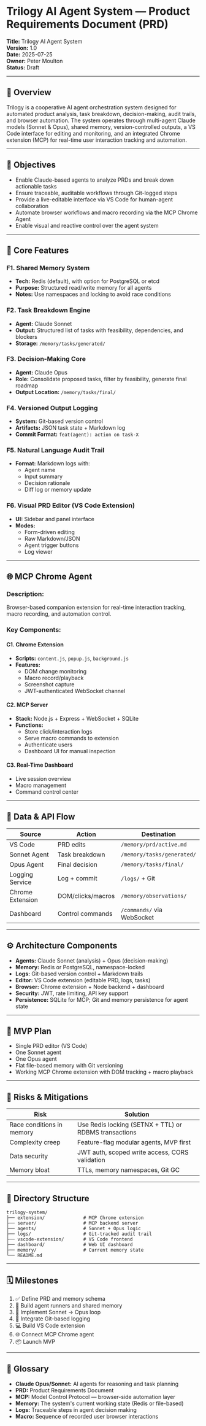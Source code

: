 # Trilogy AI Agent System — Product Requirements Document (PRD)

**Title:** Trilogy AI Agent System  
**Version:** 1.0  
**Date:** 2025-07-25  
**Owner:** Peter Moulton  
**Status:** Draft  

---

## 🧭 Overview

Trilogy is a cooperative AI agent orchestration system designed for automated product analysis, task breakdown, decision-making, audit trails, and browser automation. The system operates through multi-agent Claude models (Sonnet & Opus), shared memory, version-controlled outputs, a VS Code interface for editing and monitoring, and an integrated Chrome extension (MCP) for real-time user interaction tracking and automation.

---

## 🎯 Objectives

- Enable Claude-based agents to analyze PRDs and break down actionable tasks
- Ensure traceable, auditable workflows through Git-logged steps
- Provide a live-editable interface via VS Code for human-agent collaboration
- Automate browser workflows and macro recording via the MCP Chrome Agent
- Enable visual and reactive control over the agent system

---

## 🔧 Core Features

### F1. Shared Memory System
- **Tech:** Redis (default), with option for PostgreSQL or etcd
- **Purpose:** Structured read/write memory for all agents
- **Notes:** Use namespaces and locking to avoid race conditions

### F2. Task Breakdown Engine
- **Agent:** Claude Sonnet
- **Output:** Structured list of tasks with feasibility, dependencies, and blockers
- **Storage:** `/memory/tasks/generated/`

### F3. Decision-Making Core
- **Agent:** Claude Opus
- **Role:** Consolidate proposed tasks, filter by feasibility, generate final roadmap
- **Output Location:** `/memory/tasks/final/`

### F4. Versioned Output Logging
- **System:** Git-based version control
- **Artifacts:** JSON task state + Markdown log
- **Commit Format:** `feat(agent): action on task-X`

### F5. Natural Language Audit Trail
- **Format:** Markdown logs with:
  - Agent name
  - Input summary
  - Decision rationale
  - Diff log or memory update

### F6. Visual PRD Editor (VS Code Extension)
- **UI:** Sidebar and panel interface
- **Modes:**
  - Form-driven editing
  - Raw Markdown/JSON
  - Agent trigger buttons
  - Log viewer

---

## 🌐 MCP Chrome Agent

### Description:
Browser-based companion extension for real-time interaction tracking, macro recording, and automation control.

### Key Components:

#### C1. Chrome Extension
- **Scripts:** `content.js`, `popup.js`, `background.js`
- **Features:**
  - DOM change monitoring
  - Macro record/playback
  - Screenshot capture
  - JWT-authenticated WebSocket channel

#### C2. MCP Server
- **Stack:** Node.js + Express + WebSocket + SQLite
- **Functions:**
  - Store click/interaction logs
  - Serve macro commands to extension
  - Authenticate users
  - Dashboard UI for manual inspection

#### C3. Real-Time Dashboard
- Live session overview
- Macro management
- Command control center

---

## 🔁 Data & API Flow

| Source | Action | Destination |
|--------|--------|-------------|
| VS Code | PRD edits | `/memory/prd/active.md` |
| Sonnet Agent | Task breakdown | `/memory/tasks/generated/` |
| Opus Agent | Final decision | `/memory/tasks/final/` |
| Logging Service | Log + commit | `/logs/` + Git |
| Chrome Extension | DOM/clicks/macros | `/memory/observations/` |
| Dashboard | Control commands | `/commands/` via WebSocket |

---

## ⚙️ Architecture Components

- **Agents:** Claude Sonnet (analysis) + Opus (decision-making)
- **Memory:** Redis or PostgreSQL, namespace-locked
- **Logs:** Git-based version control + Markdown trails
- **Editor:** VS Code extension (editable PRD, logs, tasks)
- **Browser:** Chrome extension + Node backend + dashboard
- **Security:** JWT, rate limiting, API key support
- **Persistence:** SQLite for MCP; Git and memory persistence for agent state

---

## 🧪 MVP Plan

- Single PRD editor (VS Code)
- One Sonnet agent
- One Opus agent
- Flat file-based memory with Git versioning
- Working MCP Chrome extension with DOM tracking + macro playback

---

## 🚧 Risks & Mitigations

| Risk | Solution |
|------|----------|
| Race conditions in memory | Use Redis locking (SETNX + TTL) or RDBMS transactions |
| Complexity creep | Feature-flag modular agents, MVP first |
| Data security | JWT auth, scoped write access, CORS validation |
| Memory bloat | TTLs, memory namespaces, Git GC |

---

## 📁 Directory Structure

```
trilogy-system/
├── extension/              # MCP Chrome extension
├── server/                 # MCP backend server
├── agents/                 # Sonnet + Opus logic
├── logs/                   # Git-tracked audit trail
├── vscode-extension/       # VS Code frontend
├── dashboard/              # Web UI dashboard
├── memory/                 # Current memory state
└── README.md
```

---

## 🗓️ Milestones

1. ✅ Define PRD and memory schema
2. 🔄 Build agent runners and shared memory
3. 🧠 Implement Sonnet → Opus loop
4. 🧪 Integrate Git-based logging
5. 💻 Build VS Code extension
6. 🌐 Connect MCP Chrome agent
7. 📦 Launch MVP

---

## 📌 Glossary

- **Claude Opus/Sonnet:** AI agents for reasoning and task planning
- **PRD:** Product Requirements Document
- **MCP:** Model Control Protocol — browser-side automation layer
- **Memory:** The system's current working state (Redis or file-based)
- **Logs:** Traceable steps in agent decision making
- **Macro:** Sequence of recorded user browser interactions

